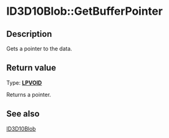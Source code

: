 # ID3D10Blob::GetBufferPointer

## Description

Gets a pointer to the data.

## Return value

Type: **[LPVOID](https://learn.microsoft.com/windows/desktop/WinProg/windows-data-types)**

Returns a pointer.

## See also

[ID3D10Blob](https://learn.microsoft.com/windows/desktop/api/d3dcommon/nn-d3dcommon-id3d10blob)